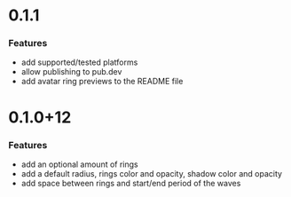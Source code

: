 # 0.1.1

### Features

- add supported/tested platforms
- allow publishing to pub.dev
- add avatar ring previews to the README file

# 0.1.0+12

### Features

- add an optional amount of rings
- add a default radius, rings color and opacity, shadow color and opacity
- add space between rings and start/end period of the waves
